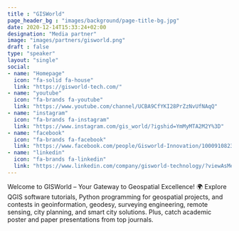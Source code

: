 ```yaml
---
title : "GISWorld"
page_header_bg : "images/background/page-title-bg.jpg"
date: 2020-12-14T15:33:24+02:00
designation: "Media partner"
image: "images/partners/gisworld.png"
draft : false
type: "speaker"
layout: "single"
social:
- name: "Homepage"
  icon: "fa-solid fa-house"
  link: "https://gisworld-tech.com/"
- name: "youtube"
  icon: "fa-brands fa-youtube"
  link: "https://www.youtube.com/channel/UCBA9CfYKI28PrZzNvUfNAqQ"
- name: "instagram"
  icon: "fa-brands fa-instagram"
  link: "https://www.instagram.com/gis_world/?igshid=YmMyMTA2M2Y%3D"
- name: "facebook"
  icon: "fa-brands fa-facebook"
  link: "https://www.facebook.com/people/Gisworld-Innovation/100091082345580/"
- name: "linkedin"
  icon: "fa-brands fa-linkedin"
  link: "https://www.linkedin.com/company/gisworld-technology/?viewAsMember=true"
---
```

Welcome to GISWorld – Your Gateway to Geospatial Excellence! 🌍 Explore QGIS
software tutorials, Python programming for geospatial projects, and contests in
geoinformation, geodesy, surveying engineering, remote sensing, city planning,
and smart city solutions. Plus, catch academic poster and paper presentations
from top journals.